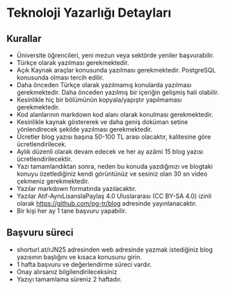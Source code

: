 # Teknoloji Yazarlığı Detayları

## Kurallar 

* Üniversite öğrencileri, yeni mezun veya sektörde yeniler başvurabilir.
* Türkçe olarak yazılması gerekmektedir.
* Açık Kaynak araçlar konusunda yazılması gerekmektedir. PostgreSQL konusunda olması tercih edilir.
* Daha önceden Türkçe olarak yazılmamış konularda yazılması gerekmektedir. Daha önceden yazılmış bir içeriğin gelişmiş hali olabilir.
* Kesinlikle hiç bir bölümünün kopyala/yapıştır yapılmaması gerekmektedir. 
* Kod alanlarının markdown kod alanı olarak konulması gerekmektedir.
* Kesinlikle kaynak göstererek ve daha geniş doküman setine yönlendirecek şekilde yazılması gerekmektedir. 
* Ücretler blog yazısı başına 50-100 TL arası olacaktır, kalitesine göre ücretlendirilecek.
* Aylık düzenli olarak devam edecek ve her ay azâmi 15 blog yazısı ücretlendirilecektir.
* Yazı tamamlandıktan sonra, neden bu konuda yazdığınızı ve blogtaki konuyu özetlediğiniz kendi görüntünüz ve sesiniz olan 30 sn video çekmeniz gerekmektedir. 
* Yazılar markdown formatında yazılacaktır.
* Yazılar Atıf-AynıLisanslaPaylaş 4.0 Uluslararası (CC BY-SA 4.0) izinli olarak https://github.com/pg-tr/blog adresinde yayınlanacaktır.
* Bir kişi her ay 1 tane başvuru yapabilir.

## Başvuru süreci
* shorturl.at/rJN25 adresinden web adresinde yazmak istediğiniz blog yazısının başlığını ve kısaca konusunu girin. 
* 1 hafta başvuru ve değerlendirme süreci vardır. 
* Onay alırsanız bilgilendirileceksiniz
* Yazıyı tamamlama süreniz 2 haftadır.
